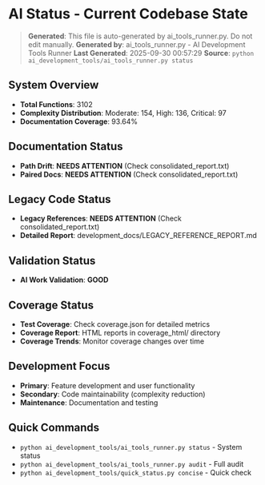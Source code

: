# AI Status - Current Codebase State

> **Generated**: This file is auto-generated by ai_tools_runner.py. Do not edit manually.
> **Generated by**: ai_tools_runner.py - AI Development Tools Runner
> **Last Generated**: 2025-09-30 00:57:29
> **Source**: `python ai_development_tools/ai_tools_runner.py status`

## System Overview
- **Total Functions**: 3102
- **Complexity Distribution**: Moderate: 154, High: 136, Critical: 97
- **Documentation Coverage**: 93.64%
## Documentation Status
- **Path Drift**: **NEEDS ATTENTION** (Check consolidated_report.txt)
- **Paired Docs**: **NEEDS ATTENTION** (Check consolidated_report.txt)

## Legacy Code Status
- **Legacy References**: **NEEDS ATTENTION** (Check consolidated_report.txt)
- **Detailed Report**: development_docs/LEGACY_REFERENCE_REPORT.md

## Validation Status
- **AI Work Validation**: **GOOD**

## Coverage Status
- **Test Coverage**: Check coverage.json for detailed metrics
- **Coverage Report**: HTML reports in coverage_html/ directory
- **Coverage Trends**: Monitor coverage changes over time

## Development Focus
- **Primary**: Feature development and user functionality
- **Secondary**: Code maintainability (complexity reduction)
- **Maintenance**: Documentation and testing

## Quick Commands
- `python ai_development_tools/ai_tools_runner.py status` - System status
- `python ai_development_tools/ai_tools_runner.py audit` - Full audit
- `python ai_development_tools/quick_status.py concise` - Quick check
